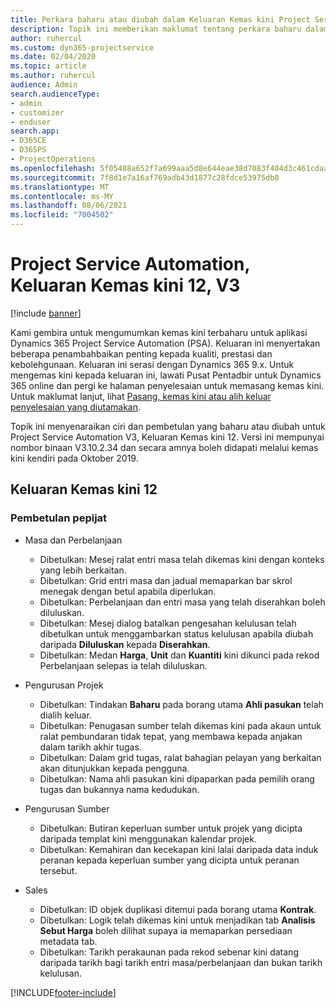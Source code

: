 ```yaml
---
title: Perkara baharu atau diubah dalam Keluaran Kemas kini Project Service Automation 12, V3
description: Topik ini memberikan maklumat tentang perkara baharu dalam Keluaran Kemas kini Project Service Automation 12, V3.
author: ruhercul
ms.custom: dyn365-projectservice
ms.date: 02/04/2020
ms.topic: article
ms.author: ruhercul
audience: Admin
search.audienceType:
- admin
- customizer
- enduser
search.app:
- D365CE
- D365PS
- ProjectOperations
ms.openlocfilehash: 5f05488a652f7a699aaa5d8e644eae38d7083f404d3c461cdaabd1915b1a710a
ms.sourcegitcommit: 7f8d1e7a16af769adb43d1877c28fdce53975db8
ms.translationtype: MT
ms.contentlocale: ms-MY
ms.lasthandoff: 08/06/2021
ms.locfileid: "7004502"
---
```

# <a name="project-service-automation-update-release-12-v3"></a>Project Service Automation, Keluaran Kemas kini 12, V3

[!include [banner](../includes/psa-now-project-operations.md)]

Kami gembira untuk mengumumkan kemas kini terbaharu untuk aplikasi Dynamics 365 Project Service Automation (PSA). Keluaran ini menyertakan beberapa penambahbaikan penting kepada kualiti, prestasi dan kebolehgunaan. Keluaran ini serasi dengan Dynamics 365 9.x. Untuk mengemas kini kepada keluaran ini, lawati Pusat Pentadbir untuk Dynamics 365 online dan pergi ke halaman penyelesaian untuk memasang kemas kini. Untuk maklumat lanjut, lihat [Pasang, kemas kini atau alih keluar penyelesaian yang diutamakan](/power-platform/admin/install-remove-preferred-solution).

Topik ini menyenaraikan ciri dan pembetulan yang baharu atau diubah untuk Project Service Automation V3, Keluaran Kemas kini 12. Versi ini mempunyai nombor binaan V3.10.2.34 dan secara amnya boleh didapati melalui kemas kini kendiri pada Oktober 2019.

## <a name="update-release-12"></a>Keluaran Kemas kini 12

### <a name="bug-fixes"></a>Pembetulan pepijat

- Masa dan Perbelanjaan

    - Dibetulkan: Mesej ralat entri masa telah dikemas kini dengan konteks yang lebih berkaitan.
    - Dibetulkan: Grid entri masa dan jadual memaparkan bar skrol menegak dengan betul apabila diperlukan.
    - Dibetulkan: Perbelanjaan dan entri masa yang telah diserahkan boleh diluluskan.
    - Dibetulkan: Mesej dialog batalkan pengesahan kelulusan telah dibetulkan untuk menggambarkan status kelulusan apabila diubah daripada **Diluluskan** kepada **Diserahkan**.
    - Dibetulkan: Medan **Harga**, **Unit** dan **Kuantiti** kini dikunci pada rekod Perbelanjaan selepas ia telah diluluskan.

- Pengurusan Projek

    - Dibetulkan: Tindakan **Baharu** pada borang utama **Ahli pasukan** telah dialih keluar.
    - Dibetulkan: Penugasan sumber telah dikemas kini pada akaun untuk ralat pembundaran tidak tepat, yang membawa kepada anjakan dalam tarikh akhir tugas.
    - Dibetulkan: Dalam grid tugas, ralat bahagian pelayan yang berkaitan akan ditunjukkan kepada pengguna.
    - Dibetulkan: Nama ahli pasukan kini dipaparkan pada pemilih orang tugas dan bukannya nama kedudukan.

- Pengurusan Sumber

    - Dibetulkan: Butiran keperluan sumber untuk projek yang dicipta daripada templat kini menggunakan kalendar projek.
    - Dibetulkan: Kemahiran dan kecekapan kini lalai daripada data induk peranan kepada keperluan sumber yang dicipta untuk peranan tersebut.

- Sales

    - Dibetulkan: ID objek duplikasi ditemui pada borang utama **Kontrak**.
    - Dibetulkan: Logik telah dikemas kini untuk menjadikan tab **Analisis Sebut Harga** boleh dilihat supaya ia memaparkan persediaan metadata tab.
    - Dibetulkan: Tarikh perakaunan pada rekod sebenar kini datang daripada tarikh bagi tarikh entri masa/perbelanjaan dan bukan tarikh kelulusan.


[!INCLUDE[footer-include](../includes/footer-banner.md)]